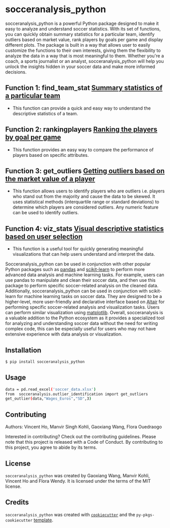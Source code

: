 # socceranalysis_python

socceranalysis_python is a powerful Python package designed to make it easy to analyze and understand soccer statistics. With its set of functions, you can quickly obtain summary statistics for a particular team, identify outliers based on market value, rank players by goals per game and display different plots. The package is built in a way that allows user to easily customize the functions to their own interests, giving them the flexibility to analyze the data in a way that is most meaningful to them. Whether you're a coach, a sports journalist or an analyst, socceranalysis_python will help you unlock the insights hidden in your soccer data and make more informed decisions.




## Function 1: find_team_stat [Summary statistics of a particular team](https://github.com/UBC-MDS/socceranalysis_python/blob/main/src/socceranalysis/find_team_stat.py) 
* This function can provide a quick and easy way to understand the descriptive statistics of a team.


## Function 2: rankingplayers [Ranking the players by goal per game](https://github.com/UBC-MDS/socceranalysis_python/blob/main/src/socceranalysis/playerranking.py)
* This function provides an easy way to compare the performance of players based on specific attributes.

## Function 3: get_outliers [Getting outliers based on the market value of a player](https://github.com/UBC-MDS/socceranalysis_python/blob/main/src/socceranalysis/outlier_identification.py)
*  This function allows users to identify players who are outliers i.e. players who stand out from the majority and cause the data to be skewed. It uses statistical methods (interquartile range or standard deviations) to determine which players are considered outliers. Any numeric feature can be used to identify outliers.

## Function 4: viz_stats [Visual descriptive statistics based on user selection](https://github.com/UBC-MDS/socceranalysis_python/blob/main/src/socceranalysis/viz_stats.py)
* This function is a useful tool for quickly generating meaningful visualizations that can help users understand and interpret the data.


Socceranalysis_python can be used in conjunction with other popular Python packages such as [pandas](https://github.com/pandas-dev/pandas) and [scikit-learn](https://github.com/scikit-learn/scikit-learn) to perform more advanced data analysis and machine learning tasks. For example, users can use pandas to manipulate and clean their soccer data, and then use this package to perform specific soccer-related analysis on the cleaned data. Additionally, socceranalysis_python can be used in conjunction with scikit-learn for machine learning tasks on soccer data. They are designed to be a higher-level, more user-friendly and declarative interface based on [Altair](https://github.com/altair-viz/altair) for performing specific soccer-related analysis and visualization tasks. Users can perform similar visualization using [matplotlib](https://github.com/matplotlib/matplotlib). Overall, socceranalysis is a valuable addition to the Python ecosystem as it provides a specialized tool for analyzing and understanding soccer data without the need for writing complex code, this can be especially useful for users who may not have extensive experience with data analysis or visualization.



## Installation

```bash
$ pip install socceranalysis_python
```

## Usage

```bash 
data = pd.read_excel('soccer_data.xlsx')
from  socceranalysis.outlier_identification import get_outliers
get_outlier(data,"Wages_Euros","SD",3)
```
## Contributing

Authors: Vincent Ho, Manvir Singh Kohli, Gaoxiang Wang, Flora Ouedraogo

Interested in contributing? Check out the contributing guidelines. Please note that this project is released with a Code of Conduct. By contributing to this project, you agree to abide by its terms.

## License

`socceranalysis_python` was created by Gaoxiang Wang, Manvir Kohli, Vincent Ho and Flora Wendy. It is licensed under the terms of the MIT license.

## Credits

`socceranalysis_python` was created with [`cookiecutter`](https://cookiecutter.readthedocs.io/en/latest/) and the `py-pkgs-cookiecutter` [template](https://github.com/py-pkgs/py-pkgs-cookiecutter).
